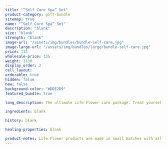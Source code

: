```yaml
---
title: "“Self Care Spa” Set"
product-category: gift-bundle
sitemap: true
name: "“Self Care Spa” Set"
description: "blank"
size: "blank"
strength: "blank"
image-url: "/assets/img/bundles/bundle-self-care.jpg"
image-large-url: "/assets/img/bundles/large/bundle-self-care.jpg"
price: 135
wholesale-price: 135
weight: 1130
display_order: 2
cell_layout:
orderable: true
hidden: false
new: false
background-color: "#DDE2D9"
featured_bundle: true

long_description: The ultimate Life Flower care package. Treat yourself to a luxurious, chemical-free spa set complete with our best selling Relief Balm, Herbal Bliss Bath Crystals, Aphrodite Bath bomb, Gypsy massage oil and plant based Patchouli Rose body wash. Everything you need to completely unwind and celebrate your divine being.

ingredients: blank

history: blank

healing-properties: blank

product-notes: Life Flower products are made in small batches with all-natural and boutique ingredients. Orders are processed and shipped in 7-10 business days.
---
```

